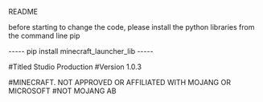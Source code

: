README

before starting to change the code, please install the python libraries from the command line pip

-----      pip install minecraft_launcher_lib      -----


#Titled Studio Production
#Version 1.0.3

#MINECRAFT. NOT APPROVED OR AFFILIATED WITH MOJANG OR MICROSOFT
#NOT MOJANG AB
